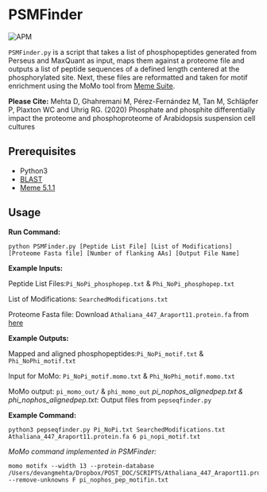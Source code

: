 # PSMFinder
![APM](https://img.shields.io/badge/license-MIT-brightgreen)

`PSMFinder.py` is a script that takes a list of phosphopeptides generated from Perseus and MaxQuant as input, maps them against a proteome file and outputs a list of peptide sequences of a defined length centered at the phosphorylated site. Next, these files are reformatted and taken for motif enrichment using the MoMo tool from [Meme Suite](http://meme-suite.org/doc/download.html).

**Please Cite:**
Mehta D, Ghahremani M, Pérez-Fernández M, Tan M, Schläpfer P, Plaxton WC and Uhrig RG. (2020) Phosphate and phosphite differentially impact the proteome and phosphoproteome of Arabidopsis suspension cell cultures

## Prerequisites

* Python3
* [BLAST](https://blast.ncbi.nlm.nih.gov/Blast.cgi?PAGE_TYPE:BlastDocs&DOC_TYPE:Download "BLAST download page")
* [Meme 5.1.1](http://meme-suite.org/doc/download.html)

## Usage

**Run Command:**
````
python PSMFinder.py [Peptide List File] [List of Modifications] [Proteome Fasta file] [Number of flanking AAs] [Output File Name]
````

**Example Inputs:**

Peptide List Files:`Pi_NoPi_phosphopep.txt` & `Phi_NoPi_phosphopep.txt`

List of Modifications: `SearchedModifications.txt`

Proteome Fasta file: Download `Athaliana_447_Araport11.protein.fa` from [here](https://genome.jgi.doe.gov/portal/pages/dynamicOrganismDownload.jsf?organism=Athaliana#)


**Example Outputs:**

Mapped and aligned phosphopeptides:`Pi_NoPi_motif.txt` & `Phi_NoPhi_motif.txt`

Input for MoMo: `Pi_NoPi_motif.momo.txt` & `Phi_NoPhi_motif.momo.txt`

MoMo output: `pi_momo_out/` & `phi_momo_out`
*pi_nophos_alignedpep.txt & phi_nophos_alignedpep.txt*: Output files from `pepseqfinder.py`


**Example Command:**

````
python3 pepseqfinder.py Pi_NoPi.txt SearchedModifications.txt Athaliana_447_Araport11.protein.fa 6 pi_nopi_motif.txt
````

*MoMo command implemented in PSMFinder:*

````
momo motifx --width 13 --protein-database /Users/devangmehta/Dropbox/POST_DOC/SCRIPTS/Athaliana_447_Araport11.protein.fa --remove-unknowns F pi_nophos_pep_motifin.txt
````
